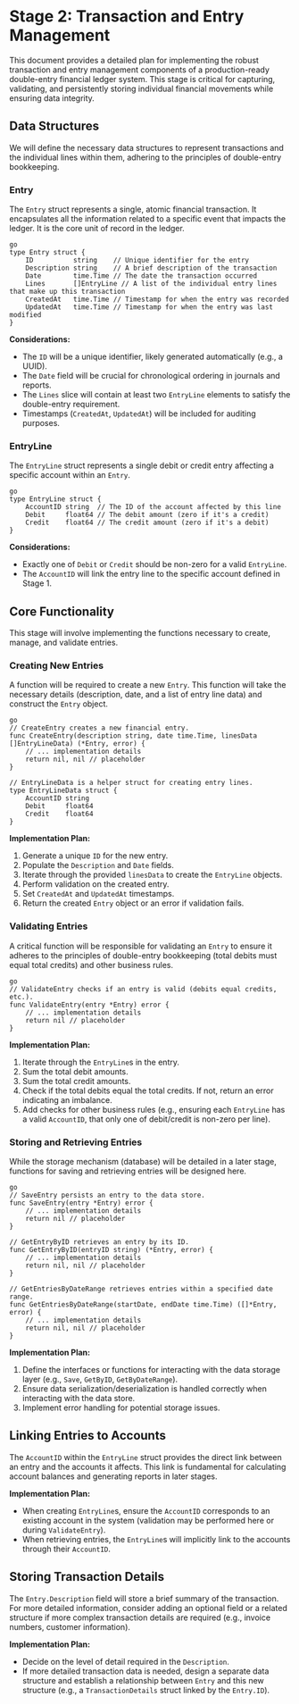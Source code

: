 # Stage 2: Transaction and Entry Management

This document provides a detailed plan for implementing the robust transaction and entry management components of a production-ready double-entry financial ledger system. This stage is critical for capturing, validating, and persistently storing individual financial movements while ensuring data integrity.

## Data Structures

We will define the necessary data structures to represent transactions and the individual lines within them, adhering to the principles of double-entry bookkeeping.

### Entry

The `Entry` struct represents a single, atomic financial transaction. It encapsulates all the information related to a specific event that impacts the ledger.
It is the core unit of record in the ledger.

```
go
type Entry struct {
	ID          string    // Unique identifier for the entry
	Description string    // A brief description of the transaction
	Date        time.Time // The date the transaction occurred
	Lines       []EntryLine // A list of the individual entry lines that make up this transaction
	CreatedAt   time.Time // Timestamp for when the entry was recorded
	UpdatedAt   time.Time // Timestamp for when the entry was last modified
}
```
**Considerations:**

*   The `ID` will be a unique identifier, likely generated automatically (e.g., a UUID).
*   The `Date` field will be crucial for chronological ordering in journals and reports.
*   The `Lines` slice will contain at least two `EntryLine` elements to satisfy the double-entry requirement.
*   Timestamps (`CreatedAt`, `UpdatedAt`) will be included for auditing purposes.

### EntryLine

The `EntryLine` struct represents a single debit or credit entry affecting a specific account within an `Entry`.

```
go
type EntryLine struct {
	AccountID string  // The ID of the account affected by this line
	Debit     float64 // The debit amount (zero if it's a credit)
	Credit    float64 // The credit amount (zero if it's a debit)
}
```
**Considerations:**

*   Exactly one of `Debit` or `Credit` should be non-zero for a valid `EntryLine`.
*   The `AccountID` will link the entry line to the specific account defined in Stage 1.

## Core Functionality

This stage will involve implementing the functions necessary to create, manage, and validate entries.

### Creating New Entries

A function will be required to create a new `Entry`. This function will take the necessary details (description, date, and a list of entry line data) and construct the `Entry` object.

```
go
// CreateEntry creates a new financial entry.
func CreateEntry(description string, date time.Time, linesData []EntryLineData) (*Entry, error) {
	// ... implementation details
	return nil, nil // placeholder
}

// EntryLineData is a helper struct for creating entry lines.
type EntryLineData struct {
	AccountID string
	Debit     float64
	Credit    float64
}
```
**Implementation Plan:**

1.  Generate a unique `ID` for the new entry.
2.  Populate the `Description` and `Date` fields.
3.  Iterate through the provided `linesData` to create the `EntryLine` objects.
4.  Perform validation on the created entry.
5.  Set `CreatedAt` and `UpdatedAt` timestamps.
6.  Return the created `Entry` object or an error if validation fails.

### Validating Entries

A critical function will be responsible for validating an `Entry` to ensure it adheres to the principles of double-entry bookkeeping (total debits must equal total credits) and other business rules.
```
go
// ValidateEntry checks if an entry is valid (debits equal credits, etc.).
func ValidateEntry(entry *Entry) error {
	// ... implementation details
	return nil // placeholder
}
```
**Implementation Plan:**

1.  Iterate through the `EntryLine`s in the entry.
2.  Sum the total debit amounts.
3.  Sum the total credit amounts.
4.  Check if the total debits equal the total credits. If not, return an error indicating an imbalance.
5.  Add checks for other business rules (e.g., ensuring each `EntryLine` has a valid `AccountID`, that only one of debit/credit is non-zero per line).

### Storing and Retrieving Entries

While the storage mechanism (database) will be detailed in a later stage, functions for saving and retrieving entries will be designed here.
```
go
// SaveEntry persists an entry to the data store.
func SaveEntry(entry *Entry) error {
	// ... implementation details
	return nil // placeholder
}

// GetEntryByID retrieves an entry by its ID.
func GetEntryByID(entryID string) (*Entry, error) {
	// ... implementation details
	return nil, nil // placeholder
}

// GetEntriesByDateRange retrieves entries within a specified date range.
func GetEntriesByDateRange(startDate, endDate time.Time) ([]*Entry, error) {
	// ... implementation details
	return nil, nil // placeholder
}
```
**Implementation Plan:**

1.  Define the interfaces or functions for interacting with the data storage layer (e.g., `Save`, `GetByID`, `GetByDateRange`).
2.  Ensure data serialization/deserialization is handled correctly when interacting with the data store.
3.  Implement error handling for potential storage issues.

## Linking Entries to Accounts

The `AccountID` within the `EntryLine` struct provides the direct link between an entry and the accounts it affects. This link is fundamental for calculating account balances and generating reports in later stages.

**Implementation Plan:**

*   When creating `EntryLine`s, ensure the `AccountID` corresponds to an existing account in the system (validation may be performed here or during `ValidateEntry`).
*   When retrieving entries, the `EntryLine`s will implicitly link to the accounts through their `AccountID`.

## Storing Transaction Details

The `Entry.Description` field will store a brief summary of the transaction. For more detailed information, consider adding an optional field or a related structure if more complex transaction details are required (e.g., invoice numbers, customer information).

**Implementation Plan:**

*   Decide on the level of detail required in the `Description`.
*   If more detailed transaction data is needed, design a separate data structure and establish a relationship between `Entry` and this new structure (e.g., a `TransactionDetails` struct linked by the `Entry.ID`).